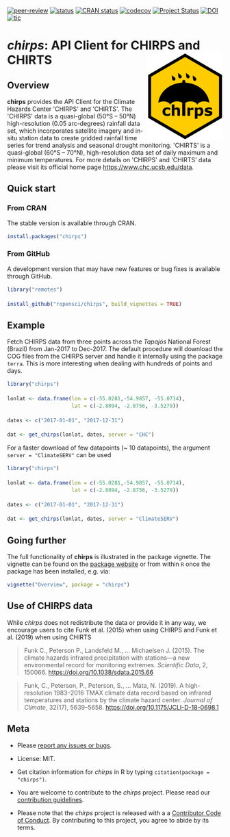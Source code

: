 <!-- badges: start -->
[![peer-review](https://badges.ropensci.org/357_status.svg)](https://github.com/ropensci/software-review/issues/357)
[![status](https://joss.theoj.org/papers/3367fdbff2db55a60c1ab7d611017940/status.svg)](https://joss.theoj.org/papers/3367fdbff2db55a60c1ab7d611017940)
[![CRAN status](https://www.r-pkg.org/badges/version/chirps)](https://cran.r-project.org/package=chirps)
[![codecov](https://codecov.io/gh/ropensci/chirps/branch/master/graph/badge.svg)](https://codecov.io/gh/ropensci/chirps)
[![Project Status](https://www.repostatus.org/badges/latest/active.svg)](https://www.repostatus.org/#active)
[![DOI](https://zenodo.org/badge/225693680.svg)](https://zenodo.org/badge/latestdoi/225693680)
[![tic](https://github.com/ropensci/chirps/workflows/tic/badge.svg?branch=master)](https://github.com/ropensci/chirps/actions)
<!-- badges: end -->

# *chirps*: API Client for CHIRPS and CHIRTS <img align="right" src="man/figures/logo.png">

## Overview

**chirps** provides the API Client for the Climate Hazards Center 'CHIRPS' and 'CHIRTS'. The 'CHIRPS' data is a quasi-global (50°S – 50°N) high-resolution (0.05 arc-degrees) rainfall data set, which incorporates satellite imagery 
  and in-situ station data to create gridded rainfall time series for trend analysis and seasonal drought monitoring. 'CHIRTS' is a quasi-global (60°S – 70°N), high-resolution data set of daily maximum and minimum temperatures. For more details on 'CHIRPS' and 'CHIRTS' data please visit its official home page <https://www.chc.ucsb.edu/data>.

## Quick start

### From CRAN

The stable version is available through CRAN.

```r
install.packages("chirps")
```

### From GitHub

A development version that may have new features or bug fixes is available through GitHub.

``` r
library("remotes")

install_github("ropensci/chirps", build_vignettes = TRUE)
```

## Example

Fetch CHIRPS data from three points across the *Tapajós* National Forest (Brazil) from Jan-2017 to Dec-2017. The default procedure will download the COG files from the CHIRPS server and handle it internally using the package `terra`. This is more interesting when dealing with hundreds of points and days.

```r
library("chirps")

lonlat <- data.frame(lon = c(-55.0281,-54.9857, -55.0714),
                     lat = c(-2.8094, -2.8756, -3.5279))

dates <- c("2017-01-01", "2017-12-31")

dat <- get_chirps(lonlat, dates, server = "CHC")

```

For a faster download of few datapoints (~ 10 datapoints), the argument `server = "ClimateSERV"` can be used  

```r
library("chirps")

lonlat <- data.frame(lon = c(-55.0281,-54.9857, -55.0714),
                     lat = c(-2.8094, -2.8756, -3.5279))

dates <- c("2017-01-01", "2017-12-31")

dat <- get_chirps(lonlat, dates, server = "ClimateSERV")

```

## Going further

The full functionality of **chirps** is illustrated in the package vignette. The vignette can be found on the [package website](https://docs.ropensci.org/chirps/) or from within `R` once the package has been installed, e.g. via: 

``` r
vignette("Overview", package = "chirps")
```

## Use of CHIRPS data

While *chirps* does not redistribute the data or provide it in any way, we encourage users to cite Funk et al. (2015) when using CHIRPS and Funk et al. (2019) when using CHIRTS

> Funk C., Peterson P., Landsfeld M., … Michaelsen J. (2015). The climate hazards infrared precipitation with stations—a new environmental record for monitoring extremes. *Scientific Data*, 2, 150066. <https://doi.org/10.1038/sdata.2015.66>

> Funk, C., Peterson, P., Peterson, S., … Mata, N. (2019). A high-resolution 1983–2016 TMAX climate data record based on infrared temperatures and stations by the climate hazard center. *Journal of Climate*, 32(17), 5639–5658. <https://doi.org/10.1175/JCLI-D-18-0698.1>

## Meta

  - Please [report any issues or bugs](https://github.com/ropensci/chirps/issues).

  - License: MIT.

  - Get citation information for *chirps* in R by typing `citation(package = "chirps")`.

  - You are welcome to contribute to the *chirps* project. Please read our [contribution guidelines](CONTRIBUTING.md).

  - Please note that the *chirps* project is released with a a [Contributor Code of Conduct](https://ropensci.org/code-of-conduct/). By contributing to this project, you agree to abide by its terms.
